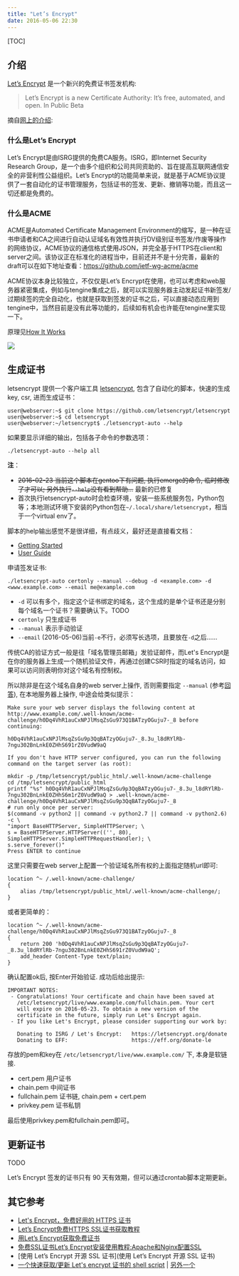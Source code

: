 ```yaml
---
title: "Let’s Encrypt"
date: 2016-05-06 22:30
---
```


[TOC]

## 介绍 ##

[Let’s Encrypt](https://letsencrypt.org/) 是一个新兴的免费证书签发机构:

> Let’s Encrypt is a new Certificate Authority: It’s free, automated, and open. In Public Beta

摘自[网上的介绍](https://www.paulyang.cn/blog/archives/39):

### 什么是Let’s Encrypt ###

Let’s Encrypt是由ISRG提供的免费CA服务。ISRG，即Internet Security Research Group，是一个由多个组织和公司共同资助的、旨在提高互联网通信安全的非营利性公益组织。Let’s Encrypt的功能简单来说，就是基于ACME协议提供了一套自动化的证书管理服务，包括证书的签发、更新、撤销等功能，而且这一切还都是免费的。

### 什么是ACME ###

ACME是Automated Certificate Management Environment的缩写，是一种在证书申请者和CA之间进行自动认证域名有效性并执行DV级别证书签发/作废等操作的网络协议，ACME协议的通信格式使用JSON，并完全基于HTTPS在client和server之间。该协议正在标准化的进程当中，目前还并不是十分完善，最新的draft可以在如下地址查看：https://github.com/ietf-wg-acme/acme

ACME协议本身比较独立，不仅仅是Let’s Encrypt在使用，也可以考虑和web服务器紧密集成，例如与tengine集成之后，就可以实现服务器主动发起证书新签发/过期续签的完全自动化，也就是获取到签发的证书之后，可以直接动态应用到tengine中，当然目前是没有此等功能的，后续如有机会也许能在tengine里实现一下。

原理见[How It Works](https://letsencrypt.org/how-it-works/)

![](https://letsencrypt.org/images/howitworks_authorization.png)

## 生成证书 ##

letsencrypt 提供一个客户端工具 [letsencrypt](https://github.com/letsencrypt/letsencrypt), 包含了自动化的脚本，快速的生成key, csr, 进而生成证书：

    user@webserver:~$ git clone https://github.com/letsencrypt/letsencrypt
    user@webserver:~$ cd letsencrypt
    user@webserver:~/letsencrypt$ ./letsencrypt-auto --help

如果要显示详细的输出，包括各子命令的参数选项：

    ./letsencrypt-auto --help all

**注**：

* <strike>2016-02-23 当前这个脚本在gentoo下有问题, 执行emerge的命令, 临时修改了才可以; 另外执行`--help`没有看到帮助...</strike> 最新的已修复
* 首次执行letsencrypt-auto时会检查环境，安装一些系统服务包，Python包等；本地测试环境下安装的Python包在`~/.local/share/letsencrypt`，相当于一个virtual env了。

脚本的help输出感觉不是很详细，有点歧义，最好还是直接看文档：

* [Getting Started](https://letsencrypt.org/getting-started/)
* [User Guide](https://letsencrypt.readthedocs.org/en/latest/using.html)

申请签发证书:

    ./letsencrypt-auto certonly --manual --debug -d <example.com> -d <www.example.com> --email me@example.com

* `-d` 可以有多个，指定这个证书绑定的域名，这个生成的是单个证书还是分别每个域名一个证书？需要确认下。TODO
* `certonly` 只生成证书
* `--manual` 表示手动验证
* `--email` (2016-05-06)当前`-e`不行，必须写长选项，且要放在`-d`之后……

传统CA的验证方式一般是往「域名管理员邮箱」发验证邮件，而Let's Encrypt是在你的服务器上生成一个随机验证文件，再通过创建CSR时指定的域名访问，如果可以访问则表明你对这个域名有控制权。

所以除非是在这个域名自身的web server上操作, 否则需要指定 `--manual` (参考[回答](https://community.letsencrypt.org/t/can-i-generate-a-letsencrypt-cert-in-local-host-for-a-domain-i-own/3336)), 在本地服务器上操作, 中途会给类似提示：

```text
Make sure your web server displays the following content at
http://www.example.com/.well-known/acme-challenge/h0Dq4VhR1auCxNPJlMsqZsGu973Q1BATzyOGuju7-_8 before continuing:

h0Dq4VhR1auCxNPJlMsqZsGu9p3QqBATzyOGuju7-_8.3u_l8dRYlRb-7ngu302BnLnkE0ZHhS691rZ0VudW9aQ

If you don't have HTTP server configured, you can run the following
command on the target server (as root):

mkdir -p /tmp/letsencrypt/public_html/.well-known/acme-challenge
cd /tmp/letsencrypt/public_html
printf "%s" h0Dq4VhR1auCxNPJlMsqZsGu9p3QqBATzyOGuju7-_8.3u_l8dRYlRb-7ngu302BnLnkE0ZHhS6m1rZ0VudW9aQ > .well-known/acme-challenge/h0Dq4VhR1auCxNPJlMsqZsGu9p3QqBATzyOGuju7-_8
# run only once per server:
$(command -v python2 || command -v python2.7 || command -v python2.6) -c \
"import BaseHTTPServer, SimpleHTTPServer; \
s = BaseHTTPServer.HTTPServer(('', 80), SimpleHTTPServer.SimpleHTTPRequestHandler); \
s.serve_forever()"
Press ENTER to continue
```

这里只需要在web server上配置一个验证域名所有权的上面指定随机url即可:

	location ^~ /.well-known/acme-challenge/
	{
		alias /tmp/letsencrypt/public_html/.well-known/acme-challenge/;
	}

或者更简单的：

	location ^~ /.well-known/acme-challenge/h0Dq4VhR1auCxNPJlMsqZsGu973Q1BATzyOGuju7-_8
	{
		return 200 'h0Dq4VhR1auCxNPJlMsqZsGu9p3QqBATzyOGuju7-_8.3u_l8dRYlRb-7ngu302BnLnkE0ZHhS691rZ0VudW9aQ';
		add_header Content-Type text/plain;
	}

确认配置ok后, 按Enter开始验证. 成功后给出提示:

```text
IMPORTANT NOTES:
 - Congratulations! Your certificate and chain have been saved at
   /etc/letsencrypt/live/www.example.com/fullchain.pem. Your cert
   will expire on 2016-05-23. To obtain a new version of the
   certificate in the future, simply run Let's Encrypt again.
 - If you like Let's Encrypt, please consider supporting our work by:

   Donating to ISRG / Let's Encrypt:   https://letsencrypt.org/donate
   Donating to EFF:                    https://eff.org/donate-le
```

存放的pem和key在 `/etc/letsencrypt/live/www.example.com/` 下, 本身是软链接.

* cert.pem  用户证书
* chain.pem  中间证书
* fullchain.pem  证书链, chain.pem + cert.pem
* privkey.pem  证书私钥

最后使用privkey.pem和fullchain.pem即可。


## 更新证书 ##

TODO

Let’s Encrypt 签发的证书只有 90 天有效期，但可以通过crontab脚本定期更新。


## 其它参考 ##

* [Let's Encrypt，免费好用的 HTTPS 证书](https://imququ.com/post/letsencrypt-certificate.html)
* [Let’s Encrypt免费HTTPS SSL证书获取教程](https://blog.kuoruan.com/71.html)
* [用Let’s Encrypt获取免费证书](https://www.paulyang.cn/blog/archives/39)
* [免费SSL证书Let’s Encrypt安装使用教程:Apache和Nginx配置SSL](http://www.freehao123.com/lets-encrypt/)
* [使用 Let’s Encrypt 开源 SSL 证书](使用 Let’s Encrypt 开源 SSL 证书)
* [一个快速获取/更新 Let's encrypt 证书的 shell script](https://www.v2ex.com/t/241819) | [另外一个](https://github.com/xdtianyu/scripts/blob/master/lets-encrypt/README-CN.md)
